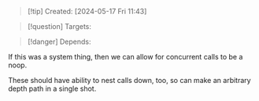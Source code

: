 
>[!tip] Created: [2024-05-17 Fri 11:43]

>[!question] Targets: 

>[!danger] Depends: 

If this was a system thing, then we can allow for concurrent calls to be a noop.

These should have ability to nest calls down, too, so can make an arbitrary depth path in a single shot.